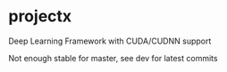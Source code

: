 # projectx
Deep Learning Framework with CUDA/CUDNN support

Not enough stable for master, see dev for latest commits
